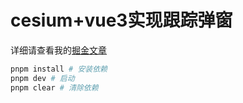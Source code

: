 # cesium+vue3实现跟踪弹窗

详细请查看我的[掘金文章](https://juejin.cn/post/7242217556622655545)

```bash
pnpm install # 安装依赖
pnpm dev # 启动
pnpm clear # 清除依赖
```
